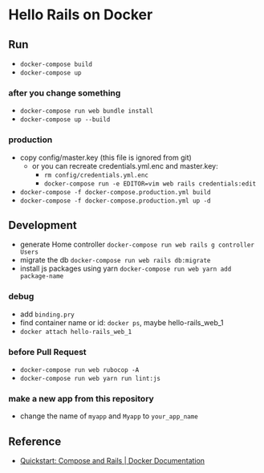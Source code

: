 # Hello Rails on Docker

## Run
- `docker-compose build`
- `docker-compose up`

### after you change something
-  `docker-compose run web bundle install`
- `docker-compose up --build`

### production
- copy config/master.key (this file is ignored from git)
    - or you can recreate credentials.yml.enc and master.key: 
        - `rm config/credentials.yml.enc`
        - `docker-compose run -e EDITOR=vim web rails credentials:edit`
- `docker-compose -f docker-compose.production.yml build`
- `docker-compose -f docker-compose.production.yml up -d`

## Development
- generate Home controller `docker-compose run web rails g controller Users`
- migrate the db `docker-compose run web rails db:migrate`
- install js packages using yarn `docker-compose run web yarn add package-name`

### debug
- add `binding.pry`
- find container name or id: `docker ps`, maybe hello-rails_web_1
- `docker attach hello-rails_web_1`

### before Pull Request
- `docker-compose run web rubocop -A`
- `docker-compose run web yarn run lint:js`

### make a new app from this repository
- change the name of `myapp` and `Myapp` to `your_app_name`


## Reference
- [Quickstart: Compose and Rails | Docker Documentation](https://docs.docker.com/samples/rails/)